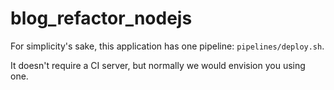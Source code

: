 # blog_refactor_nodejs

For simplicity's sake, this application has one pipeline: `pipelines/deploy.sh`.

It doesn't require a CI server, but normally we would envision you using one.
